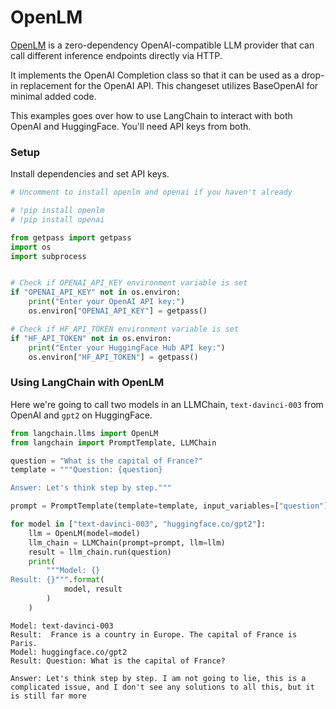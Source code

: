 # OpenLM
[OpenLM](https://github.com/r2d4/openlm) is a zero-dependency OpenAI-compatible LLM provider that can call different inference endpoints directly via HTTP. 


It implements the OpenAI Completion class so that it can be used as a drop-in replacement for the OpenAI API. This changeset utilizes BaseOpenAI for minimal added code.

This examples goes over how to use LangChain to interact with both OpenAI and HuggingFace. You'll need API keys from both.

### Setup
Install dependencies and set API keys.


```python
# Uncomment to install openlm and openai if you haven't already

# !pip install openlm
# !pip install openai
```


```python
from getpass import getpass
import os
import subprocess


# Check if OPENAI_API_KEY environment variable is set
if "OPENAI_API_KEY" not in os.environ:
    print("Enter your OpenAI API key:")
    os.environ["OPENAI_API_KEY"] = getpass()

# Check if HF_API_TOKEN environment variable is set
if "HF_API_TOKEN" not in os.environ:
    print("Enter your HuggingFace Hub API key:")
    os.environ["HF_API_TOKEN"] = getpass()
```

### Using LangChain with OpenLM

Here we're going to call two models in an LLMChain, `text-davinci-003` from OpenAI and `gpt2` on HuggingFace.


```python
from langchain.llms import OpenLM
from langchain import PromptTemplate, LLMChain
```


```python
question = "What is the capital of France?"
template = """Question: {question}

Answer: Let's think step by step."""

prompt = PromptTemplate(template=template, input_variables=["question"])

for model in ["text-davinci-003", "huggingface.co/gpt2"]:
    llm = OpenLM(model=model)
    llm_chain = LLMChain(prompt=prompt, llm=llm)
    result = llm_chain.run(question)
    print(
        """Model: {}
Result: {}""".format(
            model, result
        )
    )
```

    Model: text-davinci-003
    Result:  France is a country in Europe. The capital of France is Paris.
    Model: huggingface.co/gpt2
    Result: Question: What is the capital of France?
    
    Answer: Let's think step by step. I am not going to lie, this is a complicated issue, and I don't see any solutions to all this, but it is still far more
    
